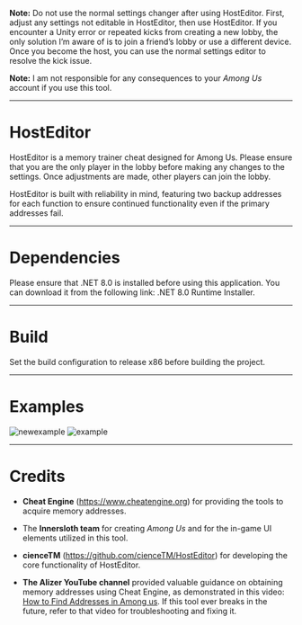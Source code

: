 **Note:** Do not use the normal settings changer after using HostEditor. First, adjust any settings not editable in HostEditor, then use HostEditor. If you encounter a Unity error or repeated kicks from creating a new lobby, the only solution I’m aware of is to join a friend’s lobby or use a different device. Once you become the host, you can use the normal settings editor to resolve the kick issue.

**Note:** I am not responsible for any consequences to your *Among Us* account if you use this tool.

---

# HostEditor

HostEditor is a memory trainer cheat designed for Among Us. 
Please ensure that you are the only player in the lobby before making any changes to the settings. 
Once adjustments are made, other players can join the lobby.

HostEditor is built with reliability in mind, 
featuring two backup addresses for each function to ensure continued functionality even if the primary addresses fail.

---

# Dependencies

Please ensure that .NET 8.0 is installed before using this application. 
You can download it from the following link: .NET 8.0 Runtime Installer.

---

# Build

Set the build configuration to release x86 before building the project.

---

# Examples
![newexample](https://github.com/user-attachments/assets/d90ac742-8f74-4c1d-8efb-92345b87dbf6)
![example](https://github.com/user-attachments/assets/e5b76e83-6876-43c2-b8fb-07746b593e81)

---

# Credits

- **Cheat Engine** (https://www.cheatengine.org) for providing the tools to acquire memory addresses.
  
- The **Innersloth team** for creating *Among Us* and for the in-game UI elements utilized in this tool.
  
- **cienceTM** (https://github.com/cienceTM/HostEditor) for developing the core functionality of HostEditor.
  
- **The Alizer YouTube channel** provided valuable guidance on obtaining memory addresses using Cheat Engine,
as demonstrated in this video: [How to Find Addresses in Among us](https://www.youtube.com/watch?v=dyx5qcKswVk).
If this tool ever breaks in the future, refer to that video for troubleshooting and fixing it.
